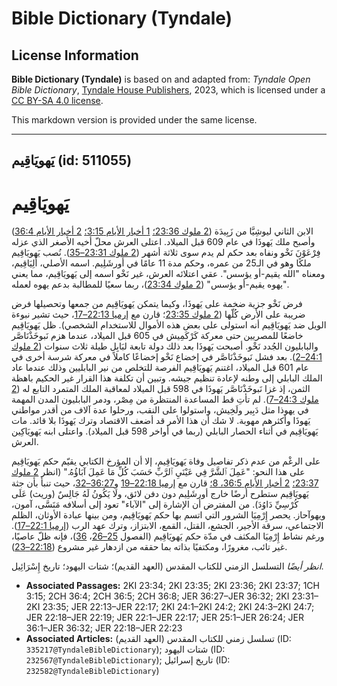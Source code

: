 # Bible Dictionary (Tyndale)

## License Information

**Bible Dictionary (Tyndale)** is based on and adapted from: _Tyndale Open Bible Dictionary_, [Tyndale House Publishers](https://tyndaleopenresources.com/), 2023, which is licensed under a [CC BY-SA 4.0 license](https://creativecommons.org/licenses/by-sa/4.0/legalcode.en).

This markdown version is provided under the same license.



--------------------------------

## يَهويَاقِيم (id: 511055)

يَهويَاقِيم
===========

الابن الثاني ليوشِيَّا من زَبِيدَة ([2 ملوك 23:36؛](https://ref.ly/2Kgs23:36) [1 أخبار الأيام 3:15؛](https://ref.ly/1Chr3:15) [2 أخبار الأيام 36:4](https://ref.ly/2Chr36:4)) وأصبح ملك يَهوذَا في عام 609 قبل الميلاد. اعتلى العرش محلّ أخيه الأصغر الذي عزله فِرْعَوْنَ نَخْو ونفاه بعد حكم لم يدم سوى ثلاثة أشهر ([2 ملوك 23:31–35](https://ref.ly/2Kgs23:31-2Kgs23:35)). نُصب يَهويَاقِيم ملكًا وهو في الـ25 من عمره، وحكم مدة 11 عامًا في أورشَلِيم. اسمه الأصلي، أَلِيَاقِيم، ومعناه "الله يقيم\-أو يؤسس". عقي اعتلائه العرش، غير نَخْو اسمه إلى يَهويَاقِيم، مما يعني "يهوه يقيم\-أو يؤسس" ([2 ملوك 23:34](https://ref.ly/2Kgs23:34))، ربما سعيًا للمطالبة بدعم يهوه لعمله.

فرض نَخْو جزية ضخمة على يَهوذَا، وكيما يتمكن يَهويَاقِيم من جمعها وتحصيلها فرض ضريبة على الأرض كُلّها ([2 ملوك 23:35](https://ref.ly/2Kgs23:35)؛ قارن مع [إرميا 22:13–17](https://ref.ly/Jer22:13-Jer22:17)، حيث تشير نبوءة الويل ضد يَهويَاقِيم أنه استولى على بعض هذه الأموال للاستخدام الشخصي). ظل يَهويَاقِيم خاضعًا للمصريين حتى معركة كَرْكَمِيش في 605 قبل الميلاد، عندما هزم نَبوخَذْنَاصَّر والبابليون الجُدد نَخْو. أصبحت يَهوذَا بعد ذلك دولة تابعة لبَابِل طيلة ثلاث سنوات ([2 ملوك 24:1–2](https://ref.ly/2Kgs24:1-2Kgs24:2)). بعد فشل نَبوخَذْنَاصَّر في إخضاع نَخْو إخضاعًا كاملاً في معركة شرسة أخرى في عام 601 قبل الميلاد، اغتنم يَهويَاقِيم الفرصة للتخلص من نير البابليين وذلك عندما عاد الملك البابلي إلى وطنه لإعادة تنظيم جيشه. وتبين أن تكلفة هذا القرار غير الحكيم باهظة الثمن، إذ غزا نَبوخَذْنَاصَّر يَهوذَا في 598 قبل الميلاد لمعاقبة الملك المتمرد التابع له ([2 ملوك 24:3–7](https://ref.ly/2Kgs24:3-2Kgs24:7)). لم تأتِ قط المساعدة المنتظرة من مِصْر، ودمر البابليون المدن المهمة في يهوذا مثل دَبِير ولَخِيش، واستولوا على النقب، ورحلوا عدة آلاف من أقدر مواطني يَهوذَا وأكثرهم مهوبة. لا شك أن هذا الأمر قد أضعف الاقتصاد وترك يَهوذَا بلا قائد. مات يَهويَاقِيم في أثناء الحصار البابلي (ربما في أواخر 598 قبل الميلاد). واعتلى ابنه يَهويَاكِين العرش.

على الرغْم من عدم ذكر تفاصيل وفاة يَهويَاقِيم، إلا أن المؤرخ الكتابي يقيّم حكم يَهويَاقِيم على هذا النحو: "عَمِلَ ٱلشَّرَّ فِي عَيْنَيِ ٱلرَّبِّ حَسَبَ كُلِّ مَا عَمِلَ آبَاؤُهُ." (انظر [2 ملوك 23:37؛](https://ref.ly/2Kgs23:37) [2 أخبار الأيام 36:5، 8؛](https://ref.ly/2Chr36:5,2Chr36:8) قارن مع [إرميا 22:18–19](https://ref.ly/Jer22:18-Jer22:19) و[36:27–32](https://ref.ly/Jer36:27-Jer36:32)، حيث تنبأ بأن جثة يَهويَاقِيم ستطرح أرضًا خارج أورشَلِيم دون دفن لائق، ولَا يَكُونُ لَهُ جَالِسٌ (وريث) عَلَى كُرْسِيِّ دَاوُدَ). من المفترض أن الإشارة إلى "الآباء" تعود إلى أسلافه مَنَسَّى، آمون، ويهوآحاز. يحصر إِرْمِيَا الشرور التي اتسم بها حكم يَهويَاقِيم، ومن بينها عبادة الأوثان، الظلم الاجتماعي، سرقة الأجير، الجشع، القتل، القمع، الابتزاز، وترك عهد الرب ([إرميا 22:1–17](https://ref.ly/Jer22:1-Jer22:17)). ورغم نشاط إِرْمِيَا المكثف في مدّة حكم يَهويَاقِيم (الفصول [25–26](https://ref.ly/Jer25:1-Jer26:24)، [36](https://ref.ly/Jer36:1-Jer36:32))، فإنه ظلّ عاصيًا، غير تائب، مغرورًا، ومكتفيًا بذاته بما حققه من ازدهار غير مشروع ([22:18–23](https://ref.ly/Jer22:18-Jer22:23)).

*انظر أيضًا* التسلسل الزمني للكتاب المقدس (العهد القديم)؛ شتات اليهود؛ تاريخ إِسْرَائِيل.

* **Associated Passages:** 2KI 23:34; 2KI 23:35; 2KI 23:36; 2KI 23:37; 1CH 3:15; 2CH 36:4; 2CH 36:5; 2CH 36:8; JER 36:27–JER 36:32; 2KI 23:31–2KI 23:35; JER 22:13–JER 22:17; 2KI 24:1–2KI 24:2; 2KI 24:3–2KI 24:7; JER 22:18–JER 22:19; JER 22:1–JER 22:17; JER 25:1–JER 26:24; JER 36:1–JER 36:32; JER 22:18–JER 22:23
* **Associated Articles:** تسلسل زمني للكتاب المقدس (العهد القديم) (ID: `335217@TyndaleBibleDictionary`); شتات اليهود (ID: `232567@TyndaleBibleDictionary`); تاريخ إسرائيل (ID: `232582@TyndaleBibleDictionary`)

